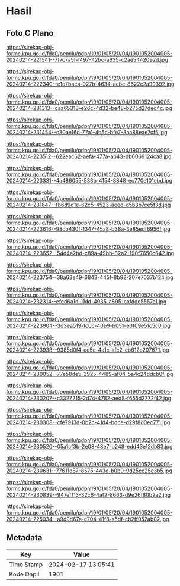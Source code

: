 # Hasil

## Foto C Plano

https://sirekap-obj-formc.kpu.go.id/fda0/pemilu/pdpr/19/01/05/20/04/1901052004005-20240214-221541--7f7c7a5f-f497-42bc-a635-c2ae5442092d.jpg

https://sirekap-obj-formc.kpu.go.id/fda0/pemilu/pdpr/19/01/05/20/04/1901052004005-20240214-222340--e1e7baca-027b-4634-acbc-8622c2a99392.jpg

https://sirekap-obj-formc.kpu.go.id/fda0/pemilu/pdpr/19/01/05/20/04/1901052004005-20240214-231313--caa65318-e26c-4d32-be48-b275d27ded4c.jpg

https://sirekap-obj-formc.kpu.go.id/fda0/pemilu/pdpr/19/01/05/20/04/1901052004005-20240214-231454--c30ae16d-77a1-4b5c-bfe7-3aa88eae7cf5.jpg

https://sirekap-obj-formc.kpu.go.id/fda0/pemilu/pdpr/19/01/05/20/04/1901052004005-20240214-223512--622eac62-aefa-477a-ab43-db6069124ca8.jpg

https://sirekap-obj-formc.kpu.go.id/fda0/pemilu/pdpr/19/01/05/20/04/1901052004005-20240214-223331--4a486055-533b-4154-8848-ec770e101ebd.jpg

https://sirekap-obj-formc.kpu.go.id/fda0/pemilu/pdpr/19/01/05/20/04/1901052004005-20240214-231847--fb6d9d1e-62c5-4523-aeed-d5b3b7ce5f3d.jpg

https://sirekap-obj-formc.kpu.go.id/fda0/pemilu/pdpr/19/01/05/20/04/1901052004005-20240214-223616--98cb430f-1347-45a8-b38a-3e85edf6956f.jpg

https://sirekap-obj-formc.kpu.go.id/fda0/pemilu/pdpr/19/01/05/20/04/1901052004005-20240214-223652--54d4a2bd-c89a-49bb-82a2-190f7650c642.jpg

https://sirekap-obj-formc.kpu.go.id/fda0/pemilu/pdpr/19/01/05/20/04/1901052004005-20240214-223754--38a63e49-6843-445f-8b92-207e7037b124.jpg

https://sirekap-obj-formc.kpu.go.id/fda0/pemilu/pdpr/19/01/05/20/04/1901052004005-20240214-232314--efed6a1d-11dd-4935-a895-cafdde5557a1.jpg

https://sirekap-obj-formc.kpu.go.id/fda0/pemilu/pdpr/19/01/05/20/04/1901052004005-20240214-223904--3d3ea519-fc0c-40b9-b051-e0f09e51c5c0.jpg

https://sirekap-obj-formc.kpu.go.id/fda0/pemilu/pdpr/19/01/05/20/04/1901052004005-20240214-223938--9385d0f4-dc5e-4a1c-afc2-eb612e207671.jpg

https://sirekap-obj-formc.kpu.go.id/fda0/pemilu/pdpr/19/01/05/20/04/1901052004005-20240214-230052--77e58de5-3925-4489-af04-5a4c24ddcb0f.jpg

https://sirekap-obj-formc.kpu.go.id/fda0/pemilu/pdpr/19/01/05/20/04/1901052004005-20240214-230207--c3327215-2d74-4782-aed8-f655d2772f42.jpg

https://sirekap-obj-formc.kpu.go.id/fda0/pemilu/pdpr/19/01/05/20/04/1901052004005-20240214-230308--cfe7913d-0b2c-41d4-bdce-d29f8d0ec771.jpg

https://sirekap-obj-formc.kpu.go.id/fda0/pemilu/pdpr/19/01/05/20/04/1901052004005-20240214-230520--05a1cf3b-2e08-48e7-b248-edd43e12db83.jpg

https://sirekap-obj-formc.kpu.go.id/fda0/pemilu/pdpr/19/01/05/20/04/1901052004005-20240214-230631--77611d87-8575-443c-b0b9-9d25cc25c3b5.jpg

https://sirekap-obj-formc.kpu.go.id/fda0/pemilu/pdpr/19/01/05/20/04/1901052004005-20240214-230839--947ef113-32c6-4af2-8663-d9e26f80b2a2.jpg

https://sirekap-obj-formc.kpu.go.id/fda0/pemilu/pdpr/19/01/05/20/04/1901052004005-20240214-225034--a9d9d67a-c704-41f8-a5df-cb2ff052ab02.jpg


## Metadata

| Key        | Value               |
| ---------- | ------------------- |
| Time Stamp | 2024-02-17 13:05:41 |
| Kode Dapil | 1901                |



